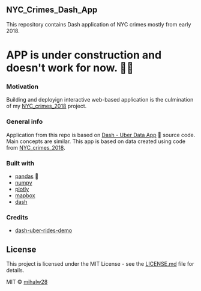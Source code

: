 ## NYC_Crimes_Dash_App
This repository contains Dash application of NYC crimes mostly from early 2018.

# APP is under construction and doesn't work for now. :construction_worker::construction:

### Motivation
Building and deployign interactive web-based application is the culmination of my [NYC_crimes_2018](https://github.com/mihalw28/NYC_crimes_2018) project. 

### General info
Application from this repo is based on [Dash - Uber Data App](https://dash-uber-rides.plot.ly/) :oncoming_taxi: source code. Main concepts are similar. This app is based on data created using code from [NYC_crimes_2018](https://github.com/mihalw28/NYC_crimes_2018).

### Built with
* [pandas](https://github.com/pandas-dev/pandas) :panda_face:
* [numpy](https://github.com/numpy/numpy)
* [plotly](https://plot.ly/)
* [mapbox](https://www.mapbox.com/) 
* [dash](https://github.com/plotly/dash)


### Credits
* [dash-uber-rides-demo](https://github.com/plotly/dash-uber-rides-demo)

## License
This project is licensed under the MIT License - see the [LICENSE.md](https://github.com/mihalw28/NYC_crimes_2018/blob/master/LICENSE) file for details.

MIT © [mihalw28](https://twitter.com/mihalw28)
